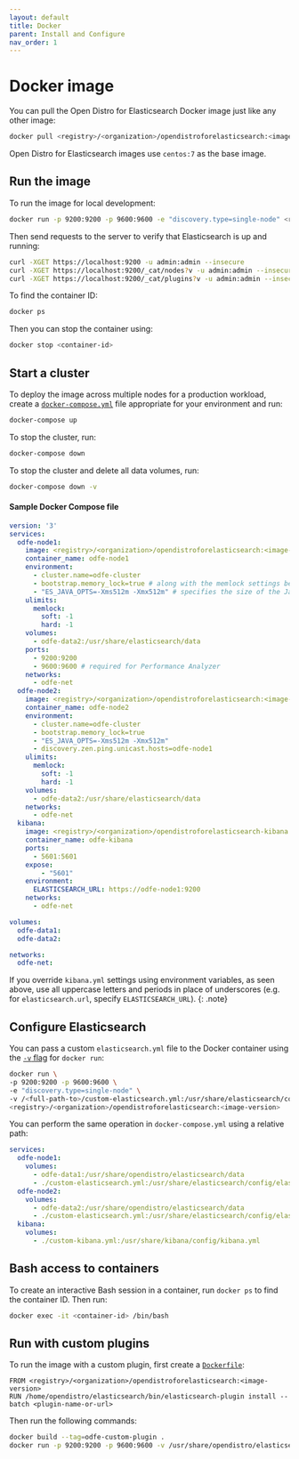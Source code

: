 ```yaml
---
layout: default
title: Docker
parent: Install and Configure
nav_order: 1
---
```


# Docker image

You can pull the Open Distro for Elasticsearch Docker image just like any other image:

```bash
docker pull <registry>/<organization>/opendistroforelasticsearch:<image-version>
```

Open Distro for Elasticsearch images use `centos:7` as the base image.


## Run the image

To run the image for local development:

```bash
docker run -p 9200:9200 -p 9600:9600 -e "discovery.type=single-node" <registry>/<organization>/opendistroforelasticsearch:<image-version>
```

Then send requests to the server to verify that Elasticsearch is up and running:

```bash
curl -XGET https://localhost:9200 -u admin:admin --insecure
curl -XGET https://localhost:9200/_cat/nodes?v -u admin:admin --insecure
curl -XGET https://localhost:9200/_cat/plugins?v -u admin:admin --insecure
```

To find the container ID:

```bash
docker ps
```

Then you can stop the container using:

```bash
docker stop <container-id>
```


## Start a cluster

To deploy the image across multiple nodes for a production workload, create a [`docker-compose.yml`](https://docs.docker.com/compose/compose-file/) file appropriate for your environment and run:

```bash
docker-compose up
```

To stop the cluster, run:

```bash
docker-compose down
```

To stop the cluster and delete all data volumes, run:

```bash
docker-compose down -v
```


#### Sample Docker Compose file

```yml
version: '3'
services:
  odfe-node1:
    image: <registry>/<organization>/opendistroforelasticsearch:<image-version>
    container_name: odfe-node1
    environment:
      - cluster.name=odfe-cluster
      - bootstrap.memory_lock=true # along with the memlock settings below, disables swapping
      - "ES_JAVA_OPTS=-Xms512m -Xmx512m" # specifies the size of the Java heap
    ulimits:
      memlock:
        soft: -1
        hard: -1
    volumes:
      - odfe-data2:/usr/share/elasticsearch/data
    ports:
      - 9200:9200
      - 9600:9600 # required for Performance Analyzer
    networks:
      - odfe-net
  odfe-node2:
    image: <registry>/<organization>/opendistroforelasticsearch:<image-version>
    container_name: odfe-node2
    environment:
      - cluster.name=odfe-cluster
      - bootstrap.memory_lock=true
      - "ES_JAVA_OPTS=-Xms512m -Xmx512m"
      - discovery.zen.ping.unicast.hosts=odfe-node1
    ulimits:
      memlock:
        soft: -1
        hard: -1
    volumes:
      - odfe-data2:/usr/share/elasticsearch/data
    networks:
      - odfe-net
  kibana:
    image: <registry>/<organization>/opendistroforelasticsearch-kibana:<image-version>
    container_name: odfe-kibana
    ports:
      - 5601:5601
    expose:
        - "5601"
    environment:
      ELASTICSEARCH_URL: https://odfe-node1:9200
    networks:
      - odfe-net

volumes:
  odfe-data1:
  odfe-data2:

networks:
  odfe-net:
```

If you override `kibana.yml` settings using environment variables, as seen above, use all uppercase letters and periods in place of underscores (e.g. for `elasticsearch.url`, specify `ELASTICSEARCH_URL`).
{: .note}


## Configure Elasticsearch

You can pass a custom `elasticsearch.yml` file to the Docker container using the [`-v` flag](https://docs.docker.com/engine/reference/commandline/run/#mount-volume--v---read-only) for `docker run`:

```bash
docker run \
-p 9200:9200 -p 9600:9600 \
-e "discovery.type=single-node" \
-v /<full-path-to>/custom-elasticsearch.yml:/usr/share/elasticsearch/config/elasticsearch.yml \
<registry>/<organization>/opendistroforelasticsearch:<image-version>
```

You can perform the same operation in `docker-compose.yml` using a relative path:

```yml
services:
  odfe-node1:
    volumes:
      - odfe-data1:/usr/share/opendistro/elasticsearch/data
      - ./custom-elasticsearch.yml:/usr/share/elasticsearch/config/elasticsearch.yml
  odfe-node2:
    volumes:
      - odfe-data2:/usr/share/opendistro/elasticsearch/data
      - ./custom-elasticsearch.yml:/usr/share/elasticsearch/config/elasticsearch.yml
  kibana:
    volumes:
      - ./custom-kibana.yml:/usr/share/kibana/config/kibana.yml
```


## Bash access to containers

To create an interactive Bash session in a container, run `docker ps` to find the container ID. Then run:

```bash
docker exec -it <container-id> /bin/bash
```


## Run with custom plugins

To run the image with a custom plugin, first create a [`Dockerfile`](https://docs.docker.com/engine/reference/builder/):

```
FROM <registry>/<organization>/opendistroforelasticsearch:<image-version>
RUN /home/opendistro/elasticsearch/bin/elasticsearch-plugin install --batch <plugin-name-or-url>
```

Then run the following commands:

```bash
docker build --tag=odfe-custom-plugin .
docker run -p 9200:9200 -p 9600:9600 -v /usr/share/opendistro/elasticsearch/data odfe-custom-plugin
```
